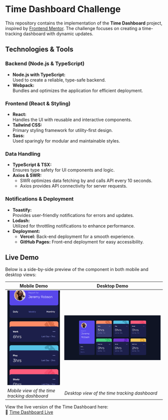 # Time Dashboard Challenge

This repository contains the implementation of the **Time Dashboard** project, inspired by [Frontend Mentor](https://www.frontendmentor.io). The challenge focuses on creating a time-tracking dashboard with dynamic updates.

## Technologies & Tools

### **Backend (Node.js & TypeScript)**
- **Node.js with TypeScript:**  
  Used to create a reliable, type-safe backend.
- **Webpack:**  
  Bundles and optimizes the application for efficient deployment.

### **Frontend (React & Styling)**
- **React:**  
  Handles the UI with reusable and interactive components.
- **Tailwind CSS:**  
  Primary styling framework for utility-first design.
- **Sass:**  
  Used sparingly for modular and maintainable styles.

### **Data Handling**
- **TypeScript & TSX:**  
  Ensures type safety for UI components and logic.
- **Axios & SWR:**  
  - SWR optimizes data fetching by and calls API every 10 seconds.
  - Axios provides API connectivity for server requests.

### **Notifications & Deployment**
- **Toastify:**  
  Provides user-friendly notifications for errors and updates.
- **Lodash:**  
  Utilized for throttling notifications to enhance performance.
- **Deployment:**  
  - **Vercel:** Back-end deployment for a smooth experience.
  - **GitHub Pages:** Front-end deployment for easy accessibility.

## Live Demo
Below is a side-by-side preview of the component in both mobile and desktop views:

| Mobile Demo                                            | Desktop Demo                                             |
|--------------------------------------------------------|----------------------------------------------------------|
| ![Mobile Demo](./frontend/public/images/mobile-demo.png)        | ![Desktop Demo](./frontend/public/images/desktop-demo.png)        |
| *Mobile view of the time tracking dashboard*                | *Desktop view of the time tracking dashboard*                  |

View the live version of the Time Dashboard here:  
🔗 [Time Dashboard Live](https://ariarash44.github.io/frontend-mentor/10.TTDashboard/)
